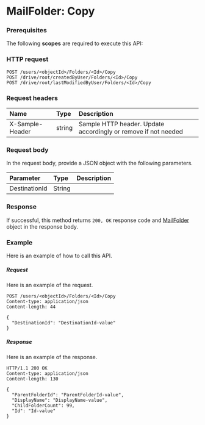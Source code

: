 # MailFolder: Copy


### Prerequisites
The following **scopes** are required to execute this API: 
### HTTP request
<!-- { "blockType": "ignored" } -->
```http
POST /users/<objectId>/Folders/<Id>/Copy
POST /drive/root/createdByUser/Folders/<Id>/Copy
POST /drive/root/lastModifiedByUser/Folders/<Id>/Copy

```
### Request headers
| Name       | Type | Description|
|:---------------|:--------|:----------|
| X-Sample-Header  | string  | Sample HTTP header. Update accordingly or remove if not needed|

### Request body
In the request body, provide a JSON object with the following parameters.

| Parameter	   | Type	|Description|
|:---------------|:--------|:----------|
|DestinationId|String||

### Response
If successful, this method returns `200, OK` response code and [MailFolder](../resources/mailfolder.md) object in the response body.

### Example
Here is an example of how to call this API.
##### Request
Here is an example of the request.
<!-- {
  "blockType": "request",
  "name": "mailfolder_copy"
}-->
```http
POST /users/<objectId>/Folders/<Id>/Copy
Content-type: application/json
Content-length: 44

{
  "DestinationId": "DestinationId-value"
}
```

##### Response
Here is an example of the response.
<!-- {
  "blockType": "response",
  "truncated": false,
  "@odata.type": "microsoft.graph.mailfolder"
} -->
```http
HTTP/1.1 200 OK
Content-type: application/json
Content-length: 130

{
  "ParentFolderId": "ParentFolderId-value",
  "DisplayName": "DisplayName-value",
  "ChildFolderCount": 99,
  "Id": "Id-value"
}
```

<!-- uuid: 8062e083-cd3f-4cc7-9828-bce76068caf1
2015-10-19 09:46:35 UTC -->
<!-- {
  "type": "#page.annotation",
  "description": "MailFolder: Copy",
  "keywords": "",
  "section": "documentation",
  "tocPath": ""
}-->